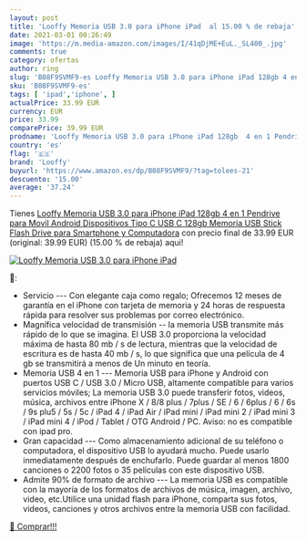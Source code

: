 ```yaml
---
layout: post
title: 'Looffy Memoria USB 3.0 para iPhone iPad  al 15.00 % de rebaja'
date: 2021-03-01 00:26:49
image: 'https://m.media-amazon.com/images/I/41qDjME+EuL._SL400_.jpg'
comments: true
category: ofertas
author: ring
slug: 'B08F9SVMF9-es Looffy Memoria USB 3.0 para iPhone iPad 128gb 4 en 1...'
sku: 'B08F9SVMF9-es'
tags: [ 'ipad','iphone', ]
actualPrice: 33.99 EUR
currency: EUR
price: 33.99
comparePrice: 39.99 EUR
prodname: 'Looffy Memoria USB 3.0 para iPhone iPad 128gb  4 en 1 Pendrive para Movil Android  Dispositivos Tipo C USB C 128gb  Memoria USB Stick Flash Drive para Smartphone y Computadora'
country: 'es'
flag: '🇪🇸'
brand: 'Looffy'
buyurl: 'https://www.amazon.es/dp/B08F9SVMF9/?tag=tolees-21'
descuento: '15.00'
average: '37.24'
---
```


Tienes [Looffy Memoria USB 3.0 para iPhone iPad 128gb  4 en 1 Pendrive para Movil Android  Dispositivos Tipo C USB C 128gb  Memoria USB Stick Flash Drive para Smartphone y Computadora](https://www.amazon.es/dp/B08F9SVMF9/?tag=tolees-21) con precio final de  33.99 EUR (original: 39.99 EUR) (15.00 %  de rebaja) aqui!

[![Looffy Memoria USB 3.0 para iPhone iPad ](https://m.media-amazon.com/images/I/41qDjME+EuL._SL400_.jpg)](https://www.amazon.es/dp/B08F9SVMF9/?tag=tolees-21)

🔎:

- Servicio --- Con elegante caja como regalo; Ofrecemos 12 meses de garantía en el iPhone con tarjeta de memoria y 24 horas de respuesta rápida para resolver sus problemas por correo electrónico.
- Magnífica velocidad de transmisión -- la memoria USB transmite más rápido de lo que se imagina. El USB 3.0 proporciona la velocidad máxima de hasta 80 mb / s de lectura, mientras que la velocidad de escritura es de hasta 40 mb / s, lo que significa que una película de 4 gb se transmitirá a menos de Un minuto en teoría.
- Memoria USB 4 en 1 --- Memoria USB para iPhone y Android con puertos USB C / USB 3.0 / Micro USB, altamente compatible para varios servicios móviles; La memoria USB 3.0 puede transferir fotos, videos, música, archivos entre iPhone X / 8/8 plus / 7plus / SE / 6 / 6plus / 6 / 6s / 9s plu5 / 5s / 5c / iPad 4 / iPad Air / iPad mini / iPad mini 2 / iPad mini 3 / iPad mini 4 / iPod / Tablet / OTG Android / PC. Aviso: no es compatible con ipad pro.
- Gran capacidad --- Como almacenamiento adicional de su teléfono o computadora, el dispositivo USB lo ayudará mucho. Puede usarlo inmediatamente después de enchufarlo. Puede guardar al menos 1800 canciones o 2200 fotos o 35 películas con este dispositivo USB.
- Admite 90% de formato de archivo --- La memoria USB es compatible con la mayoría de los formatos de archivos de música, imagen, archivo, video, etc.Utilice una unidad flash para iPhone, comparta sus fotos, videos, canciones y otros archivos entre la memoria USB con facilidad.

[🛒 Comprar!!!](https://www.amazon.es/dp/B08F9SVMF9/?tag=tolees-21)

